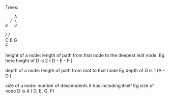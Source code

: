 Trees:

		A
	  / \
    B   D
   /     /  \
  C     E    G
         \
          F

height of a node: length of path from that node to the deepest leaf node. Eg here height of D is 2 ( D - E - F )

depth of a node: length of path from root to that node Eg depth of D is 1 (A - D )

size of a node: number of descendents it has including itself Eg size of node D is 4 ( D, E, G, F)
 
 